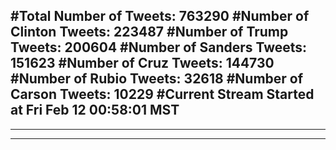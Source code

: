 #Total Number of Tweets: 763290 
#Number of Clinton Tweets: 223487
#Number of Trump Tweets: 200604
#Number of Sanders Tweets: 151623
#Number of Cruz Tweets: 144730
#Number of Rubio Tweets: 32618
#Number of Carson Tweets: 10229
#Current Stream Started at Fri Feb 12 00:58:01 MST
---
---
---
